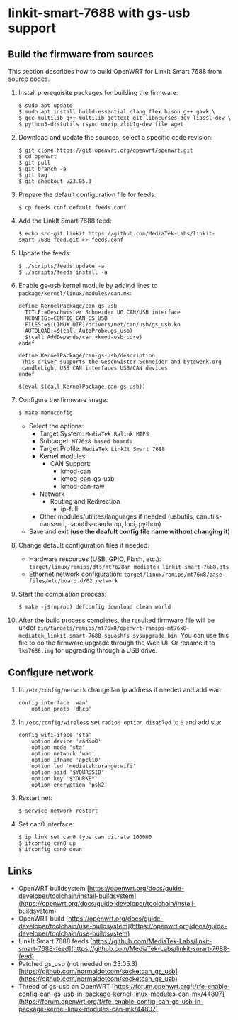 # linkit-smart-7688 with gs-usb support


## Build the firmware from sources

This section describes how to build OpenWRT for LinkIt Smart 7688 from source codes.
1. Install prerequisite packages for building the firmware:
    
    ```
    $ sudo apt update
    $ sudo apt install build-essential clang flex bison g++ gawk \
    $ gcc-multilib g++-multilib gettext git libncurses-dev libssl-dev \
    $ python3-distutils rsync unzip zlib1g-dev file wget
    ```
2. Download and update the sources, select a specific code revision:
    
    ```
    $ git clone https://git.openwrt.org/openwrt/openwrt.git
    $ cd openwrt
    $ git pull
    $ git branch -a
    $ git tag
    $ git checkout v23.05.3
    ```
3. Prepare the default configuration file for feeds:
    
    ```
    $ cp feeds.conf.default feeds.conf
    ```
4. Add the LinkIt Smart 7688 feed:
    
    ```
    $ echo src-git linkit https://github.com/MediaTek-Labs/linkit-smart-7688-feed.git >> feeds.conf
    ```
5. Update the feeds:
    
    ```
    $ ./scripts/feeds update -a
    $ ./scripts/feeds install -a
    ```
6. Enable gs-usb kernel module by addind lines to `package/kernel/linux/modules/can.mk`:
    
    ```
    define KernelPackage/can-gs-usb
      TITLE:=Geschwister Schneider UG CAN/USB interface
      KCONFIG:=CONFIG_CAN_GS_USB
      FILES:=$(LINUX_DIR)/drivers/net/can/usb/gs_usb.ko
      AUTOLOAD:=$(call AutoProbe,gs_usb)
      $(call AddDepends/can,+kmod-usb-core)
    endef
    
    define KernelPackage/can-gs-usb/description
     This driver supports the Geschwister Schneider and bytewerk.org
     candleLight USB CAN interfaces USB/CAN devices
    endef
    
    $(eval $(call KernelPackage,can-gs-usb))
    ```
7. Configure the firmware image:
    
    ```
    $ make menuconfig
    ```
    * Select the options:
        * Target System: `MediaTek Ralink MIPS`
        * Subtarget: `MT76x8 based boards`
        * Target Profile: `MediaTek LinkIt Smart 7688`
        * Kernel modules:
            * CAN Support:
                * kmod-can
                * kmod-can-gs-usb
                * kmod-can-raw
        * Network
            * Routing and Redirection
                * ip-full
        * Other modules/utilites/languages if needed (usbutils, canutils-cansend, canutils-candump, luci, python)
    * Save and exit (**use the deafult config file name without changing it**)
8. Change default configuration files if needed:

    * Hardware resources (USB, GPIO, Flash, etc.): `target/linux/ramips/dts/mt7628an_mediatek_linkit-smart-7688.dts`
    * Ethernet network configuration: `target/linux/ramips/mt76x8/base-files/etc/board.d/02_network`
9. Start the compilation process:
    
    ```
    $ make -j$(nproc) defconfig download clean world
    ```
10. After the build process completes, the resulted firmware file will be under `bin/targets/ramips/mt76x8/openwrt-ramips-mt76x8-mediatek_linkit-smart-7688-squashfs-sysupgrade.bin`. You can use this file to do the firmware upgrade through the Web UI. Or rename it to `lks7688.img` for upgrading through a USB drive.


## Configure network

1. In `/etc/config/network` change lan ip address if needed and add wan:
    
    ```
    config interface 'wan'
        option proto 'dhcp'
    ``````
2. In `/etc/config/wireless` set `radio0 option disabled` to `0` and add sta:
    
    ```
    config wifi-iface 'sta'
        option device 'radio0'
        option mode 'sta'
        option network 'wan'
        option ifname 'apcli0'
        option led 'mediatek:orange:wifi'
        option ssid '$YOURSSID'
        option key '$YOURKEY'
        option encryption 'psk2'
    ```
3. Restart net:
    
    ```
    $ service network restart
    ```
4. Set can0 interface:
    
    ```
    $ ip link set can0 type can bitrate 100000
    $ ifconfig can0 up
    $ ifconfig can0 down
    ```
## Links

* OpenWRT buildsystem [https://openwrt.org/docs/guide-developer/toolchain/install-buildsystem](https://openwrt.org/docs/guide-developer/toolchain/install-buildsystem)
* OpenWRT build [https://openwrt.org/docs/guide-developer/toolchain/use-buildsystem](https://openwrt.org/docs/guide-developer/toolchain/use-buildsystem)
* LinkIt Smart 7688 feeds [https://github.com/MediaTek-Labs/linkit-smart-7688-feed](https://github.com/MediaTek-Labs/linkit-smart-7688-feed)
* Patched gs_usb (not needed on 23.05.3) [https://github.com/normaldotcom/socketcan_gs_usb](https://github.com/normaldotcom/socketcan_gs_usb)
* Thread of gs-usb on OpenWRT [https://forum.openwrt.org/t/rfe-enable-config-can-gs-usb-in-package-kernel-linux-modules-can-mk/44807](https://forum.openwrt.org/t/rfe-enable-config-can-gs-usb-in-package-kernel-linux-modules-can-mk/44807)
